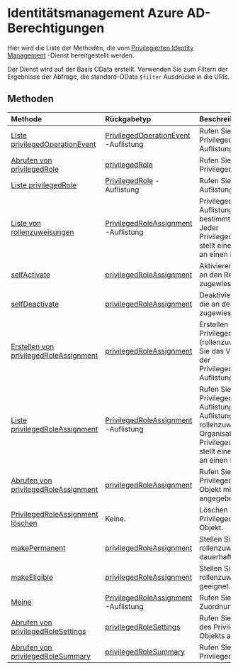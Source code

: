 # <a name="azure-ad-privileged-identity-management"></a>Identitätsmanagement Azure AD-Berechtigungen

Hier wird die Liste der Methoden, die vom [Privilegierten Identity Management](https://azure.microsoft.com/en-us/documentation/articles/active-directory-privileged-identity-management-configure/) -Dienst bereitgestellt werden.

Der Dienst wird auf der Basis OData erstellt. Verwenden Sie zum Filtern der Ergebnisse der Abfrage, die standard-OData ``$filter`` Ausdrücke in die URIs.

## <a name="methods"></a>Methoden

| Methode           | Rückgabetyp    |Beschreibung|
|:---------------|:--------|:----------|
|[Liste privilegedOperationEvent](../api/privilegedoperationevent_list.md) | [PrivilegedOperationEvent](privilegedoperationevent.md) -Auflistung |Rufen Sie PrivilegedOperationEvent-Auflistung-Objekts. |
|[Abrufen von privilegedRole](../api/privilegedrole_get.md) |[privilegedRole](privilegedrole.md)| Rufen Sie ein PrivilegedRole-Objekt.|
|[Liste privilegedRole](../api/privilegedrole_list.md) | [PrivilegedRole](privilegedrole.md) -Auflistung |Rufen Sie PrivilegedRole-Auflistung-Objekts. |
|[Liste von rollenzuweisungen](../api/privilegedrole_list_assignments.md) | [PrivilegedRoleAssignment](privilegedroleassignment.md) -Auflistung |PrivilegedRoleAssignment-Auflistung für die bestimmten Rolle abrufen. Jeder PrivilegedRoleAssignment stellt eine rollenzuweisung an einen Benutzer.|
|[selfActivate](../api/privilegedrole_selfactivate.md) | [privilegedRoleAssignment](privilegedroleassignment.md) |Aktivieren Sie die Rolle, die an den Requestor zugewiesen ist.|
|[selfDeactivate](../api/privilegedrole_selfdeactivate.md) | [privilegedRoleAssignment](privilegedroleassignment.md) |Deaktivieren Sie die Rolle, die an den Requestor zugewiesen ist.|
|[Erstellen von privilegedRoleAssignment](../api/privilegedroleassignment_post_privilegedroleassignments.md) |[privilegedRoleAssignment](privilegedroleassignment.md)| Erstellen Sie eine neue PrivilegedRoleAssignment (rollenzuweisung), indem Sie das Veröffentlichen in der PrivilegedRoleAssignments-Auflistung.|
|[Liste privilegedRoleAssignment](../api/privilegedroleassignment_list.md) | [PrivilegedRoleAssignment](privilegedroleassignment.md) -Auflistung |Rufen Sie PrivilegedRoleAssignment-Auflistung-Objekts. Die Auflistung enthält alle rollenzuweisungen für die Organisation. Jeder PrivilegedRoleAssignment stellt eine rollenzuweisung an einen Benutzer. |
|[Abrufen von privilegedRoleAssignment](../api/privilegedroleassignment_get.md) | [privilegedRoleAssignment](privilegedroleassignment.md)|Rufen Sie PrivilegedRoleAssignment Objekt mit der Id angegebenen Zuweisung. |
|[PrivilegedRoleAssignment löschen](../api/privilegedroleassignment_delete.md) | Keine. |Löschen Sie PrivilegedRoleAssignment Objekt. |
|[makePermanent](../api/privilegedroleassignment_makepermanent.md) | [privilegedRoleAssignment](privilegedroleassignment.md) |Stellen Sie die rollenzuweisung als dauerhaft entfernt. |
|[makeEligible](../api/privilegedroleassignment_makeeligible.md) | [privilegedRoleAssignment](privilegedroleassignment.md) |Stellen Sie die rollenzuweisung als geeignet. |
|[Meine](../api/privilegedroleassignment_my.md) | [PrivilegedRoleAssignment](privilegedroleassignment.md) -Auflistung|Rufen Sie das jeweilige Rolle Zuordnungen. |
|[Abrufen von privilegedRoleSettings](../api/privilegedrolesettings_get.md) | [privilegedRoleSettings](../resources/privilegedrolesettings.md)|Rufen Sie die Eigenschaften des PrivilegedRoleSettings-Objekts ab. |
|[Abrufen von privilegedRoleSummary](../api/privilegedrolesummary_get.md) | [privilegedRoleSummary](../resources/privilegedrolesummary.md)|Rufen Sie das Objekt PrivilegedRoleSummary. |



<!-- uuid: 8fcb5dbc-d5aa-4681-8e31-b001d5168d79
2015-10-25 14:57:30 UTC -->
<!-- {
  "type": "#page.annotation",
  "description": "Service root",
  "keywords": "",
  "section": "documentation",
  "tocPath": ""
}-->
